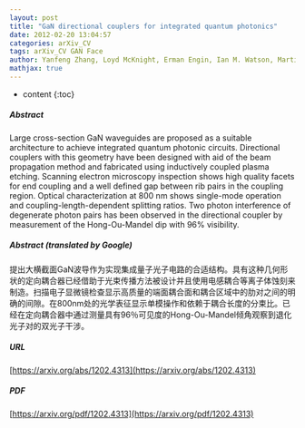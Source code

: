 ```yaml
---
layout: post
title: "GaN directional couplers for integrated quantum photonics"
date: 2012-02-20 13:04:57
categories: arXiv_CV
tags: arXiv_CV GAN Face
author: Yanfeng Zhang, Loyd McKnight, Erman Engin, Ian M. Watson, Martin J. Cryan, Erdan Gu, Mark G. Thompson, Stephane Calvez, Jeremy L. O'Brien, Martin D. Dawson
mathjax: true
---
```


* content
{:toc}

##### Abstract
Large cross-section GaN waveguides are proposed as a suitable architecture to achieve integrated quantum photonic circuits. Directional couplers with this geometry have been designed with aid of the beam propagation method and fabricated using inductively coupled plasma etching. Scanning electron microscopy inspection shows high quality facets for end coupling and a well defined gap between rib pairs in the coupling region. Optical characterization at 800 nm shows single-mode operation and coupling-length-dependent splitting ratios. Two photon interference of degenerate photon pairs has been observed in the directional coupler by measurement of the Hong-Ou-Mandel dip with 96% visibility.

##### Abstract (translated by Google)
提出大横截面GaN波导作为实现集成量子光子电路的合适结构。具有这种几何形状的定向耦合器已经借助于光束传播方法被设计并且使用电感耦合等离子体蚀刻来制造。扫描电子显微镜检查显示高质量的端面耦合面和耦合区域中的肋对之间的明确的间隙。在800nm处的光学表征显示单模操作和依赖于耦合长度的分束比。已经在定向耦合器中通过测量具有96％可见度的Hong-Ou-Mandel倾角观察到退化光子对的双光子干涉。

##### URL
[https://arxiv.org/abs/1202.4313](https://arxiv.org/abs/1202.4313)

##### PDF
[https://arxiv.org/pdf/1202.4313](https://arxiv.org/pdf/1202.4313)

